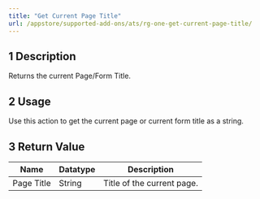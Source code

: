 ```yaml
---
title: "Get Current Page Title"
url: /appstore/supported-add-ons/ats/rg-one-get-current-page-title/
---
```


## 1 Description

Returns the current Page/Form Title.

## 2 Usage

Use this action to get the current page or current form title as a string.

## 3 Return Value

Name | Datatype | Description
--- | --- | ---
Page Title | String | Title of the current page.
